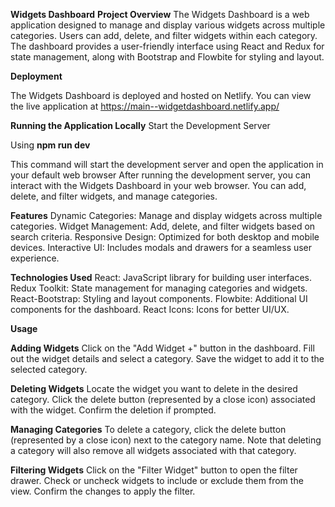 **Widgets Dashboard**
**Project Overview**
The Widgets Dashboard is a web application designed to manage and display various widgets across multiple categories. Users can add, delete, and filter widgets within each category. The dashboard provides a user-friendly interface using React and Redux for state management, along with Bootstrap and Flowbite for styling and layout.

**Deployment**

The Widgets Dashboard is deployed and hosted on Netlify. You can view the live application at https://main--widgetdashboard.netlify.app/

**Running the Application Locally**
Start the Development Server

Using **npm run dev**

This command will start the development server and open the application in your default web browser
After running the development server, you can interact with the Widgets Dashboard in your web browser. You can add, delete, and filter widgets, and manage categories.

**Features**
Dynamic Categories: Manage and display widgets across multiple categories.
Widget Management: Add, delete, and filter widgets based on search criteria.
Responsive Design: Optimized for both desktop and mobile devices.
Interactive UI: Includes modals and drawers for a seamless user experience.

**Technologies Used**
React: JavaScript library for building user interfaces.
Redux Toolkit: State management for managing categories and widgets.
React-Bootstrap: Styling and layout components.
Flowbite: Additional UI components for the dashboard.
React Icons: Icons for better UI/UX.

**Usage**

**Adding Widgets**
Click on the "Add Widget +" button in the dashboard.
Fill out the widget details and select a category.
Save the widget to add it to the selected category.

**Deleting Widgets**
Locate the widget you want to delete in the desired category.
Click the delete button (represented by a close icon) associated with the widget.
Confirm the deletion if prompted.

**Managing Categories**
To delete a category, click the delete button (represented by a close icon) next to the category name.
Note that deleting a category will also remove all widgets associated with that category.

**Filtering Widgets**
Click on the "Filter Widget" button to open the filter drawer.
Check or uncheck widgets to include or exclude them from the view.
Confirm the changes to apply the filter.
